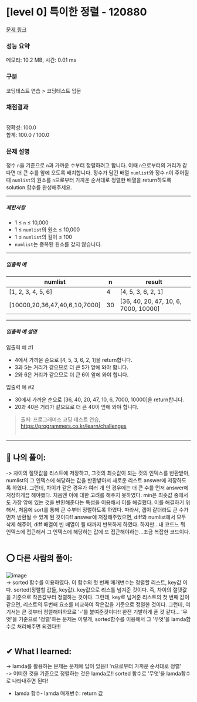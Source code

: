 # [level 0] 특이한 정렬 - 120880 

[문제 링크](https://school.programmers.co.kr/learn/courses/30/lessons/120880) 

### 성능 요약

메모리: 10.2 MB, 시간: 0.01 ms

### 구분

코딩테스트 연습 > 코딩테스트 입문

### 채점결과

<br/>정확성: 100.0<br/>합계: 100.0 / 100.0

### 문제 설명

<p>정수 <code>n</code>을 기준으로 <code>n</code>과 가까운 수부터 정렬하려고 합니다. 이때 <code>n</code>으로부터의 거리가 같다면 더 큰 수를 앞에 오도록 배치합니다. 정수가 담긴 배열 <code>numlist</code>와 정수 <code>n</code>이 주어질 때 <code>numlist</code>의 원소를 <code>n</code>으로부터 가까운 순서대로 정렬한 배열을 return하도록 solution 함수를 완성해주세요.</p>

<hr>

<h5>제한사항</h5>

<ul>
<li>1 ≤ <code>n</code> ≤ 10,000</li>
<li>1 ≤ <code>numlist</code>의 원소 ≤ 10,000</li>
<li>1 ≤ <code>numlist</code>의 길이 ≤ 100</li>
<li><code>numlist</code>는 중복된 원소를 갖지 않습니다.</li>
</ul>

<hr>

<h5>입출력 예</h5>
<table class="table">
        <thead><tr>
<th>numlist</th>
<th>n</th>
<th>result</th>
</tr>
</thead>
        <tbody><tr>
<td>[1, 2, 3, 4, 5, 6]</td>
<td>4</td>
<td>[4, 5, 3, 6, 2, 1]</td>
</tr>
<tr>
<td>[10000,20,36,47,40,6,10,7000]</td>
<td>30</td>
<td>[36, 40, 20, 47, 10, 6, 7000, 10000]</td>
</tr>
</tbody>
      </table>
<hr>

<h5>입출력 예 설명</h5>

<p>입출력 예 #1</p>

<ul>
<li>4에서 가까운 순으로 [4, 5, 3, 6, 2, 1]을 return합니다.</li>
<li>3과 5는 거리가 같으므로 더 큰 5가 앞에 와야 합니다.</li>
<li>2와 6은 거리가 같으므로 더 큰 6이 앞에 와야 합니다.</li>
</ul>

<p>입출력 예 #2</p>

<ul>
<li>30에서 가까운 순으로 [36, 40, 20, 47, 10, 6, 7000, 10000]을 return합니다.</li>
<li>20과 40은 거리가 같으므로 더 큰 40이 앞에 와야 합니다.</li>
</ul>


> 출처: 프로그래머스 코딩 테스트 연습, https://programmers.co.kr/learn/challenges  <br><br>

<hr>

## 👑 나의 풀이: <br>
-> 차이의 절댓값을 리스트에 저장하고, 그것의 최솟값이 되는 것의 인덱스를 반환받아, numlist의 그 인덱스에 해당하는 값을 반환받아서 새로운 리스트 answer에 저장하도록 하였다. 그런데, 차이가 같은 경우가 여러 개 인 경우에는 더 큰 수를 먼저 answer에 저장하게끔 해야했다. 처음엔 이에 대한 고려를 해주지 못하였다. min은 최솟값 중에서도 가장 앞에 있는 것을 반환해준다는 특성을 이용해서 이를 해결했다. 이를 해결하기 위해서, 처음에 sort를 통해 큰 수부터 정렬하도록 하였다. 따라서, 갭이 같더라도 큰 수가 먼저 반환될 수 있게 된 것이다!! answer에 저장해주었으면, diff와 numlist에서 모두 삭제 해주어, diff 배열이 빈 배열이 될 때까지 반복하게 하였다. 하지만...내 코드느 뭐 인덱스에 접근해서 그 인덱스에 해당하는 값에 또 접근해야하는...조금 복잡한 코드이다. <br><br>

## ⭕ 다른 사람의 풀이: <br>
![image](https://user-images.githubusercontent.com/70849122/228455935-67b3d920-3166-48df-84aa-9d428311e6ea.png) <br>
-> sorted 함수를 이용하였다. 이 함수의 첫 번째 매개변수는 정렬할 리스트, key값 이다. sorted(정렬할 값들, key값). key값으로 리스틀 넘겨준 것이다. 즉, 차이의 절댓값을 기준으로 작은값부터 정렬하는 것이다. 그런데, key로 넘겨준 리스트의 첫 번째 값이 같으면, 리스트의 두번째 요소를 비교하여 작은값을 기준으로 정렬한 것이다. 그런데, 여기서는 큰 것부터 정렬해야하므로 '-'를 붙여준것이다!! 완전 기발하게 푼 것 같다... '무엇'을 기준으로 '정렬'하는 문제는 이렇게, sorted함수를 이용해서 그 '무엇'을 lamda함수로 처리해주면 되겠다!!! <br><br>

## ✔ What I learned: <br>
-> lamda를 활용하는 문제는 문제에 답이 있음!! 'n으로부터 가까운 순서대로 정렬' <br>
-> 어떠한 것을 기준으로 정렬하는 것은 lamda로!! sorted 함수로 '무엇'을 lamda함수로 나타내주면 된다!<br>
* lamda 함수- lamda 매개변수: return 값<br>
